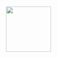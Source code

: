 
  <img width="120px" style="margin: 20px;" src="https://cdn.jsdelivr.net/gh/devicons/devicon/icons/java/java-original-wordmark.svg" />
